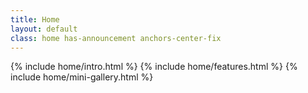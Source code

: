 ```yaml
---
title: Home
layout: default
class: home has-announcement anchors-center-fix
---
```


{% include home/intro.html %}
{% include home/features.html %}
{% include home/mini-gallery.html %}
